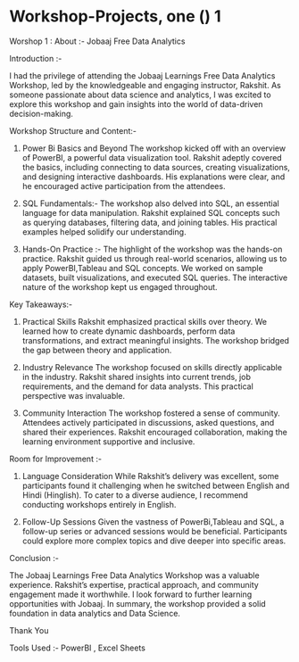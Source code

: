 # Workshop-Projects, one () 1

Worshop 1 :
About :- Jobaaj Free Data Analytics 

Introduction :-

I had the privilege of attending the Jobaaj Learnings Free Data Analytics Workshop, led by the knowledgeable and engaging instructor, Rakshit. As someone passionate about data science and analytics, I was excited to explore this workshop and gain insights into the world of data-driven decision-making.

Workshop Structure and Content:-

1. Power Bi Basics and Beyond
The workshop kicked off with an overview of PowerBI, a powerful data visualization tool. Rakshit adeptly covered the basics, including connecting to data sources, creating visualizations, and designing interactive dashboards. His explanations were clear, and he encouraged active participation from the attendees.

2. SQL Fundamentals:-
The workshop also delved into SQL, an essential language for data manipulation. Rakshit explained SQL concepts such as querying databases, filtering data, and joining tables. His practical examples helped solidify our understanding.

3. Hands-On Practice :-
The highlight of the workshop was the hands-on practice. Rakshit guided us through real-world scenarios, allowing us to apply PowerBI,Tableau and SQL concepts. We worked on sample datasets, built visualizations, and executed SQL queries. The interactive nature of the workshop kept us engaged throughout.

Key Takeaways:-

1. Practical Skills
Rakshit emphasized practical skills over theory. We learned how to create dynamic dashboards, perform data transformations, and extract meaningful insights. The workshop bridged the gap between theory and application.

2. Industry Relevance
The workshop focused on skills directly applicable in the industry. Rakshit shared insights into current trends, job requirements, and the demand for data analysts. This practical perspective was invaluable.

3. Community Interaction
The workshop fostered a sense of community. Attendees actively participated in discussions, asked questions, and shared their experiences. Rakshit encouraged collaboration, making the learning environment supportive and inclusive.

Room for Improvement :-

1. Language Consideration
While Rakshit’s delivery was excellent, some participants found it challenging when he switched between English and Hindi (Hinglish). To cater to a diverse audience, I recommend conducting workshops entirely in English.

2. Follow-Up Sessions
Given the vastness of PowerBi,Tableau and SQL, a follow-up series or advanced sessions would be beneficial. Participants could explore more complex topics and dive deeper into specific areas.

Conclusion :-

The Jobaaj Learnings Free Data Analytics Workshop was a valuable experience. Rakshit’s expertise, practical approach, and community engagement made it worthwhile. I look forward to further learning opportunities with Jobaaj.
In summary, the workshop provided a solid foundation in data analytics and Data Science.

Thank You

Tools Used :- PowerBI , Excel Sheets
